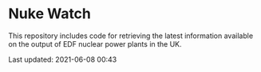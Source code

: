 # Nuke Watch

This repository includes code for retrieving the latest information available on the output of EDF nuclear power plants in the UK.

Last updated: 2021-06-08 00:43